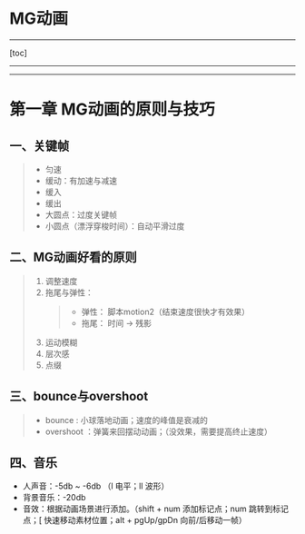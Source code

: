 <h1>MG动画</h1>

****
[toc]
***

---
# 第一章 MG动画的原则与技巧

## 一、关键帧

> * 匀速
> * 缓动：有加速与减速
> * 缓入
> * 缓出
> * 大圆点：过度关键帧
> * 小圆点（漂浮穿梭时间）：自动平滑过度

## 二、MG动画好看的原则

> 1. 调整速度
> 1. 拖尾与弹性：
> 	 > * 弹性： 脚本motion2（结束速度很快才有效果）
> 	 > * 拖尾： 时间 -> 残影
> 1. 运动模糊
> 1. 层次感
> 1. 点缀 

## 三、bounce与overshoot

> * bounce : 小球落地动画；速度的峰值是衰减的
> * overshoot ：弹簧来回摆动动画；（没效果，需要提高终止速度）

## 四、音乐

* 人声音：-5db ~ -6db （l 电平；ll 波形）
* 背景音乐：-20db
* 音效：根据动画场景进行添加。（shift + num 添加标记点；num 跳转到标记点；[ 快速移动素材位置；alt + pgUp/gpDn 向前/后移动一帧）
